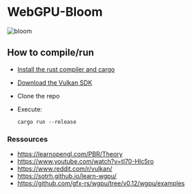 # WebGPU-Bloom
![bloom](https://user-images.githubusercontent.com/66097877/158079226-58778037-910a-496a-b6e9-f63b852a3f3f.PNG)

## How to compile/run
 * [Install the rust compiler and cargo](https://www.rust-lang.org/learn/get-started)
 * [Download the Vulkan SDK](https://vulkan.lunarg.com/sdk/home)
 * Clone the repo
 * Execute:
 
       cargo run --release

### Ressources
 * https://learnopengl.com/PBR/Theory
 * https://www.youtube.com/watch?v=tI70-HIc5ro
 * https://www.reddit.com/r/vulkan/
 * https://sotrh.github.io/learn-wgpu/
 * https://github.com/gfx-rs/wgpu/tree/v0.12/wgpu/examples
